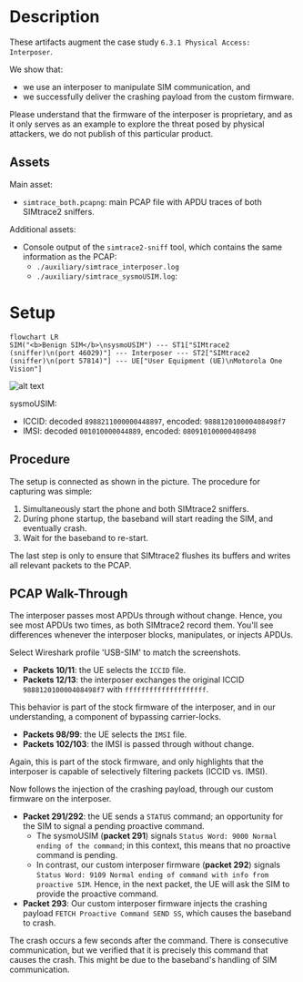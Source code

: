 # Description

These artifacts augment the case study `6.3.1 Physical Access: Interposer`.

We show that:
- we use an interposer to manipulate SIM communication, and
- we successfully deliver the crashing payload from the custom firmware.

Please understand that the firmware of the interposer is proprietary, and as it only serves as an example to explore the threat posed by physical attackers, we do not publish of this particular product.

## Assets
Main asset:
- `simtrace_both.pcapng`: main PCAP file with APDU traces of both SIMtrace2 sniffers.

Additional assets:
- Console output of the `simtrace2-sniff` tool, which contains the same information as the PCAP:
  - `./auxiliary/simtrace_interposer.log`
  -  `./auxiliary/simtrace_sysmoUSIM.log`: 


# Setup

```mermaid
flowchart LR
SIM("<b>Benign SIM</b>\nsysmoUSIM") --- ST1["SIMtrace2 (sniffer)\n(port 46029)"] --- Interposer --- ST2["SIMtrace2 (sniffer)\n(port 57814)"] --- UE["User Equipment (UE)\nMotorola One Vision"]
```

![alt text](img/setup_annotated.png)

sysmoUSIM:
- ICCID: decoded `8988211000000448897`, encoded: `988812010000408498f7`
- IMSI: decoded `001010000044889`, encoded: `080910100000408498`

## Procedure

The setup is connected as shown in the picture. The procedure for capturing was simple:

1. Simultaneously start the phone and both SIMtrace2 sniffers.
2. During phone startup, the baseband will start reading the SIM, and eventually crash.
3. Wait for the baseband to re-start.

The last step is only to ensure that SIMtrace2 flushes its buffers and writes all relevant packets to the PCAP.

## PCAP Walk-Through

The interposer passes most APDUs through without change. Hence, you see most APDUs two times, as both SIMtrace2 record them. You'll see differences whenever the interposer blocks, manipulates, or injects APDUs.

Select Wireshark profile 'USB-SIM' to match the screenshots.

- **Packets 10/11**: the UE selects the `ICCID` file.
- **Packets 12/13**: the interposer exchanges the original ICCID `988812010000408498f7` with `ffffffffffffffffffff`.

This behavior is part of the stock firmware of the interposer, and in our understanding, a component of bypassing carrier-locks.

- **Packets 98/99**: the UE selects the `IMSI` file.
- **Packets 102/103**: the IMSI is passed through without change.

Again, this is part of the stock firmware, and only highlights that the interposer is capable of selectively filtering packets (ICCID vs. IMSI).

Now follows the injection of the crashing payload, through our custom firmware on the interposer.

- **Packet 291/292**: the UE sends a `STATUS` command; an opportunity for the SIM to signal a pending proactive command.
  - The sysmoUSIM (**packet 291**) signals `Status Word: 9000 Normal ending of the command`; in this context, this means that no proactive command is pending.
  - In contrast, our custom interposer firmware (**packet 292**) signals `Status Word: 9109 Normal ending of command with info from proactive SIM`. Hence, in the next packet, the UE will ask the SIM to provide the proactive command.
- **Packet 293**: Our custom interposer firmware injects the crashing payload `FETCH Proactive Command SEND SS`, which causes the baseband to crash.

The crash occurs a few seconds after the command. There is consecutive communication, but we verified that it is precisely this command that causes the crash. This might be due to the baseband's handling of SIM communication.